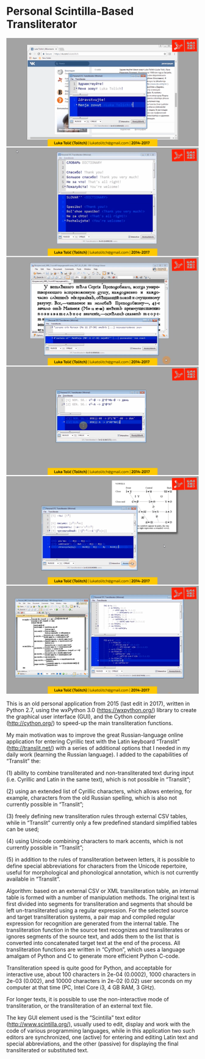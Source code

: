# Personal Scintilla-Based Transliterator

![](images/STCTransliterator_Preview_01.png)
![](images/STCTransliterator_Preview_02.png)
![](images/STCTransliterator_Preview_03.png)
![](images/STCTransliterator_Preview_04.png)
![](images/STCTransliterator_Preview_05.png)
![](images/STCTransliterator_Preview_06.png)

This is an old personal application from 2015 (last edit in 2017), written in Python 2.7, using the wxPython 3.0 (https://wxpython.org/) library to create the graphical user interface (GUI), and the Cython compiler (http://cython.org/) to speed-up the main transliteration functions.

My main motivation was to improve the great Russian-language online application for entering Cyrillic text with the Latin keyboard “Translit” (http://translit.net/) with a series of additional options that I needed in my daily work (learning the Russian language). I added to the capabilities of “Translit” the:

(1) ability to combine transliterated and non-transliterated text during input (i.e. Cyrillic and Latin in the same text), which is not possible in “Translit”;

(2) using an extended list of Cyrillic characters, which allows entering, for example, characters from the old Russian spelling, which is also not currently possible in “Translit”;

(3) freely defining new transliteration rules through external CSV tables, while in “Translit” currently only a few predefined standard simplified tables can be used;

(4) using Unicode combining characters to mark accents, which is not currently possible in “Translit”;

(5) in addition to the rules of transliteration between letters, it is possible to define special abbreviations for characters from the Unicode repertoire, useful for morphological and phonological annotation, which is not currently available in “Translit”.

Algorithm: based on an external CSV or XML transliteration table, an internal table is formed with a number of manipulation methods. The original text is first divided into segments for transliteration and segments that should be left un-transliterated using a regular expression. For the selected source and target transliteration systems, a pair map and compiled regular expression for recognition are generated from the internal table. The transliteration function in the source text recognizes and transliterates or ignores segments of the source text, and adds them to the list that is converted into concatenated target text at the end of the process. All transliteration functions are written in “Cython”, which uses a language amalgam of Python and C to generate more efficient Python C-code.

Transliteration speed is quite good for Python, and acceptable for interactive use, about 100 characters in 2e-04 (0.0002), 1000 characters in 2e-03 (0.002), and 10000 characters in 2e-02 (0.02) user seconds on my computer at that time (PC, Intel Core i3, 4 GB RAM, 3 GHz).

For longer texts, it is possible to use the non-interactive mode of transliteration, or the transliteration of an external text file.

The key GUI element used is the “Scintilla” text editor (http://www.scintilla.org/), usually used to edit, display and work with the code of various programming languages, while in this application two such editors are synchronized, one (active) for entering and editing Latin text and special abbreviations, and the other (passive) for displaying the final transliterated or substituted text.
